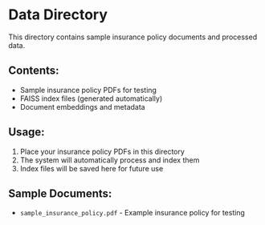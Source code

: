 # Data Directory

This directory contains sample insurance policy documents and processed data.

## Contents:
- Sample insurance policy PDFs for testing
- FAISS index files (generated automatically)
- Document embeddings and metadata

## Usage:
1. Place your insurance policy PDFs in this directory
2. The system will automatically process and index them
3. Index files will be saved here for future use

## Sample Documents:
- `sample_insurance_policy.pdf` - Example insurance policy for testing 